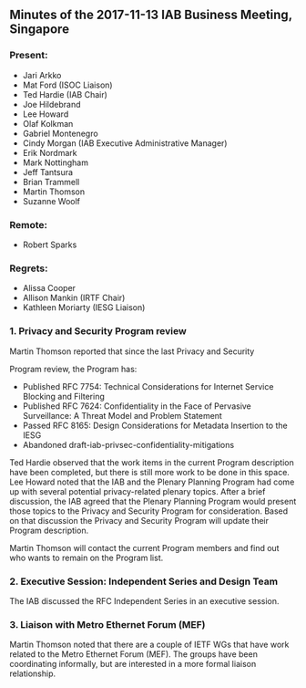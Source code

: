 
Minutes of the 2017-11-13 IAB Business Meeting, Singapore
---------------------------------------------------------


### Present:


* Jari Arkko
* Mat Ford (ISOC Liaison)
* Ted Hardie (IAB Chair)
* Joe Hildebrand
* Lee Howard
* Olaf Kolkman
* Gabriel Montenegro
* Cindy Morgan (IAB Executive Administrative Manager)
* Erik Nordmark
* Mark Nottingham
* Jeff Tantsura
* Brian Trammell
* Martin Thomson
* Suzanne Woolf


### Remote:


* Robert Sparks


### Regrets:


* Alissa Cooper
* Allison Mankin (IRTF Chair)
* Kathleen Moriarty (IESG Liaison)


### 1. Privacy and Security Program review


Martin Thomson reported that since the last Privacy and Security  

Program review, the Program has:


* Published RFC 7754: Technical Considerations for Internet Service Blocking and Filtering
* Published RFC 7624: Confidentiality in the Face of Pervasive Surveillance: A Threat Model and Problem Statement
* Passed RFC 8165: Design Considerations for Metadata Insertion to the IESG
* Abandoned draft-iab-privsec-confidentiality-mitigations


Ted Hardie observed that the work items in the current Program description have been completed, but there is still more work to be done in this space. Lee Howard noted that the IAB and the Plenary Planning Program had come up with several potential privacy-related plenary topics. After a brief discussion, the IAB agreed that the Plenary Planning Program would present those topics to the Privacy and Security Program for consideration. Based on that discussion the Privacy and Security Program will update their Program description.


Martin Thomson will contact the current Program members and find out who wants to remain on the Program list.


### 2. Executive Session: Independent Series and Design Team


The IAB discussed the RFC Independent Series in an executive session.


### 3. Liaison with Metro Ethernet Forum (MEF)


Martin Thomson noted that there are a couple of IETF WGs that have work related to the Metro Ethernet Forum (MEF). The groups have been coordinating informally, but are interested in a more formal liaison relationship.


